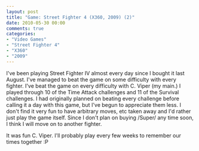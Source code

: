 ```yaml
---
layout: post
title: "Game: Street Fighter 4 (X360, 2009) (2)"
date: 2010-05-30 00:00
comments: true
categories:
- "Video Games"
- "Street Fighter 4"
- "X360"
- "2009"
---
```


I've been playing Street Fighter IV almost every day since I
bought it last August. I've managed to beat the game on some
difficulty with every fighter. I've beat the game on every
difficulty with C. Viper (my main.) I played through 10 of the
Time Attack challenges and 11 of the Survival challenges. I had
originally planned on beating every challenge before calling it a
day with this game, but I've begun to appreciate them less. I
don't find it very fun to have arbitrary moves, etc taken away and
I'd rather just play the game itself. Since I don't plan on buying
/Super/ any time soon, I think I will move on to
another fighter.

It was fun C. Viper. I'll probably play every few weeks to
remember our times together :P

